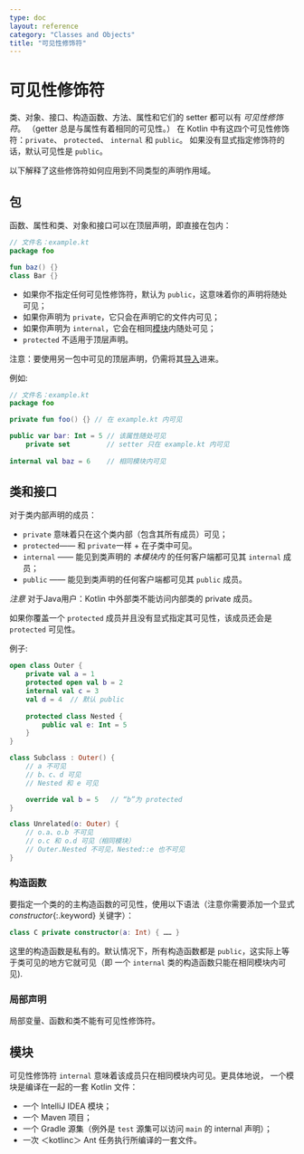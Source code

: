 ```yaml
---
type: doc
layout: reference
category: "Classes and Objects"
title: "可见性修饰符"
---
```


# 可见性修饰符

类、对象、接口、构造函数、方法、属性和它们的 setter 都可以有 _可见性修饰符_。
（getter 总是与属性有着相同的可见性。）
在 Kotlin 中有这四个可见性修饰符：`private`、 `protected`、 `internal` 和 `public`。
如果没有显式指定修饰符的话，默认可见性是 `public`。

以下解释了这些修饰符如何应用到不同类型的声明作用域。

## 包

函数、属性和类、对象和接口可以在顶层声明，即直接在包内：

``` kotlin
// 文件名：example.kt
package foo

fun baz() {}
class Bar {}
```

*  如果你不指定任何可见性修饰符，默认为 `public`，这意味着你的声明<!--
-->将随处可见；
* 如果你声明为 `private`，它只会在声明它的文件内可见；
* 如果你声明为 `internal`，它会在相同[模块](#模块)内随处可见；
* `protected` 不适用于顶层声明。

注意：要使用另一包中可见的顶层声明，仍需将其[导入](packages.html#导入)进来。

例如:

``` kotlin
// 文件名：example.kt
package foo

private fun foo() {} // 在 example.kt 内可见

public var bar: Int = 5 // 该属性随处可见
    private set         // setter 只在 example.kt 内可见
    
internal val baz = 6    // 相同模块内可见
```

## 类和接口

对于类内部声明的成员：

* `private` 意味着只在这个类内部（包含其所有成员）可见；
* `protected`—— 和 `private`一样 + 在子类中可见。
* `internal` —— 能见到类声明的 *本模块内* 的任何客户端都可见其 `internal` 成员；
* `public` ——  能见到类声明的任何客户端都可见其 `public` 成员。

*注意* 对于Java用户：Kotlin 中外部类不能访问内部类的 private 成员。

如果你覆盖一个 `protected` 成员并且没有显式指定其可见性，该成员还会是 `protected` 可见性。

例子:

``` kotlin
open class Outer {
    private val a = 1
    protected open val b = 2
    internal val c = 3
    val d = 4  // 默认 public
    
    protected class Nested {
        public val e: Int = 5
    }
}

class Subclass : Outer() {
    // a 不可见
    // b、c、d 可见
    // Nested 和 e 可见

    override val b = 5   // “b”为 protected
}

class Unrelated(o: Outer) {
    // o.a、o.b 不可见
    // o.c 和 o.d 可见（相同模块）
    // Outer.Nested 不可见，Nested::e 也不可见
}
```

### 构造函数

要指定一个类的的主构造函数的可见性，使用以下语法（注意你需要添加一个<!--
-->显式 *constructor*{:.keyword} 关键字）：

``` kotlin
class C private constructor(a: Int) { …… }
```

这里的构造函数是私有的。默认情况下，所有构造函数都是 `public`，这实际上<!--
-->等于类可见的地方它就可见（即 一个 `internal` 类的构造函数只能<!--
-->在相同模块内可见).

### 局部声明

局部变量、函数和类不能有可见性修饰符。


## 模块

可见性修饰符 `internal` 意味着该成员只在相同模块内可见。更具体地说，
一个模块是编译在一起的一套 Kotlin 文件：

  * 一个 IntelliJ IDEA 模块；
  * 一个 Maven 项目；
  * 一个 Gradle 源集（例外是 `test` 源集可以访问 `main` 的 internal 声明）；
  * 一次 ＜kotlinc＞ Ant 任务执行所编译的一套文件。
